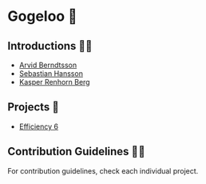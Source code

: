 # Gogeloo 👀

## Introductions 👋🏻
- [Arvid Berndtsson](https://l.arvid.top/linkedin)
- [Sebastian Hansson](https://www.linkedin.com/in/s-hansson/)
- [Kasper Renhorn Berg](https://www.linkedin.com/in/kasper-renhorn-berg/)

## Projects 💼
- [Efficiency 6](https://github.com/Gogeloo/efficiency-6)

## Contribution Guidelines 👩‍💻
For contribution guidelines, check each individual project.
